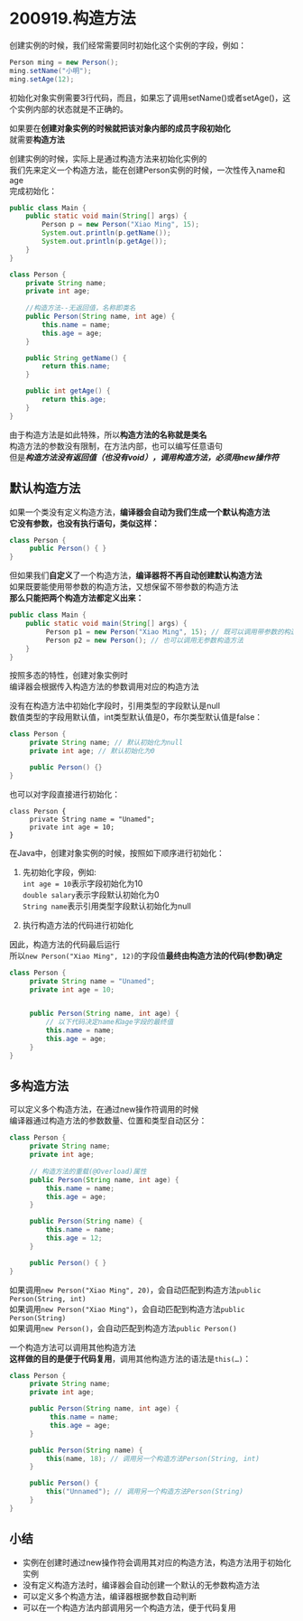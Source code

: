 # 200919.构造方法

创建实例的时候，我们经常需要同时初始化这个实例的字段，例如：
```java
Person ming = new Person();
ming.setName("小明");
ming.setAge(12);
```

初始化对象实例需要3行代码，而且，如果忘了调用setName()或者setAge()，这个实例内部的状态就是不正确的。

如果要在**创建对象实例的时候就把该对象内部的成员字段初始化**  
就需要**构造方法**

创建实例的时候，实际上是通过构造方法来初始化实例的  
我们先来定义一个构造方法，能在创建Person实例的时候，一次性传入name和age  
完成初始化：
```java
public class Main {
    public static void main(String[] args) {
        Person p = new Person("Xiao Ming", 15);
        System.out.println(p.getName());
        System.out.println(p.getAge());
    }
}

class Person {
    private String name;
    private int age;
    
    //构造方法--无返回值，名称即类名
    public Person(String name, int age) {
        this.name = name;
        this.age = age;
    }

    public String getName() {
        return this.name;
    }

    public int getAge() {
        return this.age;
    }
}
```

由于构造方法是如此特殊，所以**构造方法的名称就是类名**  
构造方法的参数没有限制，在方法内部，也可以编写任意语句  
但是***构造方法没有返回值（也没有void），调用构造方法，必须用new操作符***

## 默认构造方法
如果一个类没有定义构造方法，**编译器会自动为我们生成一个默认构造方法**  
**它没有参数，也没有执行语句，类似这样：**
```java
class Person {
     public Person() { }
}
```

但如果我们**自定义**了一个构造方法，**编译器将不再自动创建默认构造方法**  
如果既要能使用带参数的构造方法，又想保留不带参数的构造方法  
**那么只能把两个构造方法都定义出来：**
```java
public class Main {
    public static void main(String[] args) {
         Person p1 = new Person("Xiao Ming", 15); // 既可以调用带参数的构造方法
         Person p2 = new Person(); // 也可以调用无参数构造方法
    }
}
```
按照多态的特性，创建对象实例时  
编译器会根据传入构造方法的参数调用对应的构造方法


没有在构造方法中初始化字段时，引用类型的字段默认是null  
数值类型的字段用默认值，int类型默认值是0，布尔类型默认值是false：
```java
class Person {
     private String name; // 默认初始化为null
     private int age; // 默认初始化为0

     public Person() {}
}
```

也可以对字段直接进行初始化：
```
class Person {
     private String name = "Unamed";
     private int age = 10;
}
```

在Java中，创建对象实例的时候，按照如下顺序进行初始化：
  1. 先初始化字段，例如:  
 `int age = 10`表示字段初始化为10  
  `double salary`表示字段默认初始化为0  
  `String name`表示引用类型字段默认初始化为null

  2. 执行构造方法的代码进行初始化

因此，构造方法的代码最后运行  
所以`new Person("Xiao Ming", 12)`的字段值**最终由构造方法的代码(参数)确定**
```java
class Person {
     private String name = "Unamed";
     private int age = 10;


     public Person(String name, int age) {
         // 以下代码决定name和age字段的最终值
         this.name = name;
         this.age = age;     
     }
}
```

## 多构造方法
可以定义多个构造方法，在通过new操作符调用的时候  
编译器通过构造方法的参数数量、位置和类型自动区分：
```java
class Person {
     private String name;
     private int age;
    
     // 构造方法的重载(@Overload)属性
     public Person(String name, int age) {
         this.name = name;
         this.age = age;
     }

     public Person(String name) {
         this.name = name;
         this.age = 12;
     }

     public Person() { }
}
```

如果调用`new Person("Xiao Ming", 20)`，会自动匹配到构造方法`public Person(String, int)`  
如果调用`new Person("Xiao Ming")`，会自动匹配到构造方法`public Person(String)`  
如果调用`new Person()`，会自动匹配到构造方法`public Person()`

一个构造方法可以调用其他构造方法  
**这样做的目的是便于代码复用**，调用其他构造方法的语法是`this(…)`：
```java
class Person {
     private String name;
     private int age;

     public Person(String name, int age) {
          this.name = name;
          this.age = age;
     }

     public Person(String name) {
         this(name, 18); // 调用另一个构造方法Person(String, int)
     }

     public Person() {
         this("Unnamed"); // 调用另一个构造方法Person(String)
     }
}
```

## 小结
* 实例在创建时通过new操作符会调用其对应的构造方法，构造方法用于初始化实例  
* 没有定义构造方法时，编译器会自动创建一个默认的无参数构造方法  
* 可以定义多个构造方法，编译器根据参数自动判断  
* 可以在一个构造方法内部调用另一个构造方法，便于代码复用
